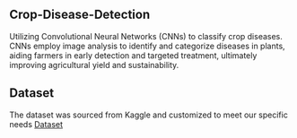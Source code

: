 ## Crop-Disease-Detection
Utilizing Convolutional Neural Networks (CNNs) to classify crop diseases. CNNs employ image analysis to identify and categorize diseases in plants, aiding farmers in early detection and targeted treatment, ultimately improving agricultural yield and sustainability.
## Dataset 
The dataset was sourced from Kaggle and customized to meet our specific needs [Dataset](https://drive.google.com/file/d/11NcjySb_ZaybbDjAXoUt_pXsciNNy4Dj/view?usp=sharing)
